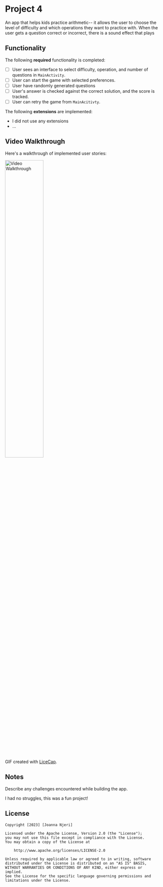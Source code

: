 # Project 4

An app that helps kids practice arithmetic-- it allows the user to choose the level of difficulty 
and which operations they want to practice with. When the user gets a question correct or incorrect, 
there is a sound effect that plays

## Functionality 

The following **required** functionality is completed:

* [ ] User sees an interface to select difficulty, operation, and number of questions in `MainActivity`.
* [ ] User can start the game with selected preferences.
* [ ] User have randomly generated questions
* [ ] User's answer is checked against the correct solution, and the score is tracked.
* [ ] User can retry the game from `MainAcitivty`.

The following **extensions** are implemented:

* I did not use any extensions 
* ...

## Video Walkthrough

Here's a walkthrough of implemented user stories:

<img src='walkthrough.gif' title='Video Walkthrough' width='50%' alt='Video Walkthrough' />

GIF created with [LiceCap](http://www.cockos.com/licecap/).

## Notes

Describe any challenges encountered while building the app.

I had no struggles, this was a fun project!

## License

    Copyright [2023] [Joanna Njeri]

    Licensed under the Apache License, Version 2.0 (the "License");
    you may not use this file except in compliance with the License.
    You may obtain a copy of the License at

        http://www.apache.org/licenses/LICENSE-2.0

    Unless required by applicable law or agreed to in writing, software
    distributed under the License is distributed on an "AS IS" BASIS,
    WITHOUT WARRANTIES OR CONDITIONS OF ANY KIND, either express or implied.
    See the License for the specific language governing permissions and
    limitations under the License.
